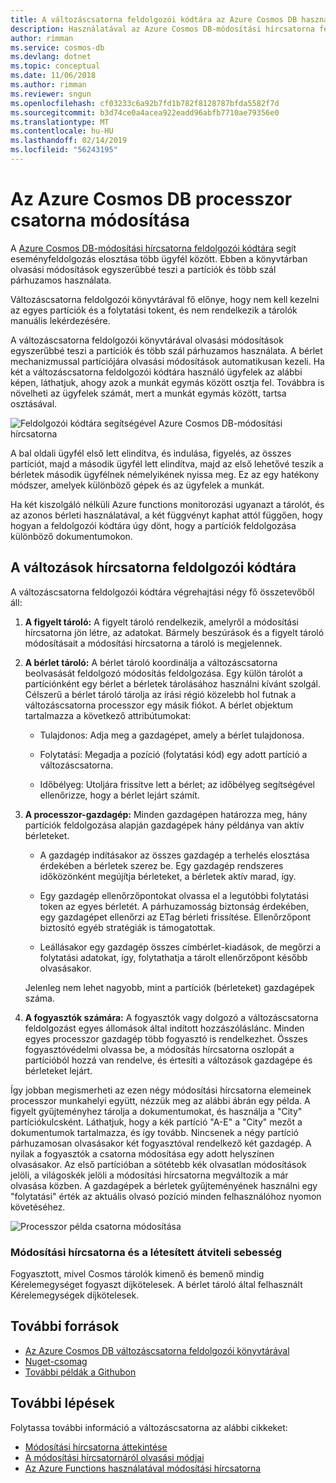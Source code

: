 ```yaml
---
title: A változáscsatorna feldolgozói kódtára az Azure Cosmos DB használata
description: Használatával az Azure Cosmos DB-módosítási hírcsatorna feldolgozói kódtára.
author: rimman
ms.service: cosmos-db
ms.devlang: dotnet
ms.topic: conceptual
ms.date: 11/06/2018
ms.author: rimman
ms.reviewer: sngun
ms.openlocfilehash: cf03233c6a92b7fd1b782f8128787bfda5582f7d
ms.sourcegitcommit: b3d74ce0a4acea922eadd96abfb7710ae79356e0
ms.translationtype: MT
ms.contentlocale: hu-HU
ms.lasthandoff: 02/14/2019
ms.locfileid: "56243195"
---
```

# <a name="change-feed-processor-in-azure-cosmos-db"></a>Az Azure Cosmos DB processzor csatorna módosítása 

A [Azure Cosmos DB-módosítási hírcsatorna feldolgozói kódtára](sql-api-sdk-dotnet-changefeed.md) segít eseményfeldolgozás elosztása több ügyfél között. Ebben a könyvtárban olvasási módosítások egyszerűbbé teszi a partíciók és több szál párhuzamos használata.

Változáscsatorna feldolgozói könyvtárával fő előnye, hogy nem kell kezelni az egyes partíciók és a folytatási tokent, és nem rendelkezik a tárolók manuális lekérdezésére.

A változáscsatorna feldolgozói könyvtárával olvasási módosítások egyszerűbbé teszi a partíciók és több szál párhuzamos használata. A bérlet mechanizmussal partíciójára olvasási módosítások automatikusan kezeli. Ha két a változáscsatorna feldolgozói kódtára használó ügyfelek az alábbi képen, láthatjuk, ahogy azok a munkát egymás között osztja fel. Továbbra is növelheti az ügyfelek számát, mert a munkát egymás között, tartsa osztásával.

![Feldolgozói kódtára segítségével Azure Cosmos DB-módosítási hírcsatorna](./media/change-feed-processor/change-feed-output.png)

A bal oldali ügyfél első lett elindítva, és indulása, figyelés, az összes partíciót, majd a második ügyfél lett elindítva, majd az első lehetővé teszik a bérletek második ügyfélnek némelyikének nyissa meg. Ez az egy hatékony módszer, amelyek különböző gépek és az ügyfelek a munkát.

Ha két kiszolgáló nélküli Azure functions monitorozási ugyanazt a tárolót, és az azonos bérleti használatával, a két függvényt kaphat attól függően, hogy hogyan a feldolgozói kódtára úgy dönt, hogy a partíciók feldolgozása különböző dokumentumokon.

## <a name="implementing-the-change-feed-processor-library"></a>A változások hírcsatorna feldolgozói kódtára

A változáscsatorna feldolgozói kódtára végrehajtási négy fő összetevőből áll: 

1. **A figyelt tároló:** A figyelt tároló rendelkezik, amelyről a módosítási hírcsatorna jön létre, az adatokat. Bármely beszúrások és a figyelt tároló módosításait a módosítási hírcsatorna a tároló is megjelennek.

1. **A bérlet tároló:** A bérlet tároló koordinálja a változáscsatorna beolvasását feldolgozó módosítás feldolgozása. Egy külön tárolót a partíciónként egy bérlet a bérletek tárolásához használni kívánt szolgál. Célszerű a bérlet tároló tárolja az írási régió közelebb hol futnak a változáscsatorna processzor egy másik fiókot. A bérlet objektum tartalmazza a következő attribútumokat:

   * Tulajdonos: Adja meg a gazdagépet, amely a bérlet tulajdonosa.

   * Folytatási: Megadja a pozíció (folytatási kód) egy adott partíció a változáscsatorna.

   * Időbélyeg: Utoljára frissítve lett a bérlet; az időbélyeg segítségével ellenőrizze, hogy a bérlet lejárt számít.

1. **A processzor-gazdagép:** Minden gazdagépen határozza meg, hány partíciók feldolgozása alapján gazdagépek hány példánya van aktív bérleteket.

   * A gazdagép indításakor az összes gazdagép a terhelés elosztása érdekében a bérletek szerez be. Egy gazdagép rendszeres időközönként megújítja bérleteket, a bérletek aktív marad, így.

   * Egy gazdagép ellenőrzőpontokat olvassa el a legutóbbi folytatási token az egyes bérletét. A párhuzamosság biztonság érdekében, egy gazdagépet ellenőrzi az ETag bérleti frissítése. Ellenőrzőpont biztosító egyéb stratégiák is támogatottak.

   * Leállásakor egy gazdagép összes címbérlet-kiadások, de megőrzi a folytatási adatokat, így, folytathatja a tárolt ellenőrzőpont később olvasásakor.

   Jelenleg nem lehet nagyobb, mint a partíciók (bérleteket) gazdagépek száma.

1. **A fogyasztók számára:** A fogyasztók vagy dolgozó a változáscsatorna feldolgozást egyes állomások által indított hozzászóláslánc. Minden egyes processzor gazdagép több fogyasztó is rendelkezhet. Összes fogyasztóvédelmi olvassa be, a módosítás hírcsatorna oszlopát a partícióból hozzá van rendelve, és értesíti a változások gazdagépe és bérleteket lejárt.

Így jobban megismerheti az ezen négy módosítási hírcsatorna elemeinek processzor munkahelyi együtt, nézzük meg az alábbi ábrán egy példa. A figyelt gyűjteményhez tárolja a dokumentumokat, és használja a "City" partíciókulcsként. Láthatjuk, hogy a kék partíció "A-E" a "City" mezőt a dokumentumok tartalmazza, és így tovább. Nincsenek a négy partíció párhuzamosan olvasásakor két fogyasztóval rendelkező két gazdagép. A nyilak a fogyasztók a csatorna módosítása egy adott helyszínen olvasásakor. Az első partícióban a sötétebb kék olvasatlan módosítások jelöli, a világoskék jelöli a módosítási hírcsatorna megváltozik a már olvasása közben. A gazdagépek a bérletek gyűjteményének használni egy "folytatási" érték az aktuális olvasó pozíció minden felhasználóhoz nyomon követéséhez.

![Processzor példa csatorna módosítása](./media/change-feed-processor/changefeedprocessor.png)

### <a name="change-feed-and-provisioned-throughput"></a>Módosítási hírcsatorna és a létesített átviteli sebesség

Fogyasztott, mivel Cosmos tárolók kimenő és bemenő mindig Kérelemegységet fogyaszt díjkötelesek. A bérlet tároló által felhasznált Kérelemegységek díjkötelesek.

## <a name="additional-resources"></a>További források

* [Az Azure Cosmos DB változáscsatorna feldolgozói könyvtárával](sql-api-sdk-dotnet-changefeed.md)
* [Nuget-csomag](https://www.nuget.org/packages/Microsoft.Azure.DocumentDB.ChangeFeedProcessor/)
* [További példák a Githubon](https://github.com/Azure/azure-documentdb-dotnet/tree/master/samples/ChangeFeedProcessor)

## <a name="next-steps"></a>További lépések

Folytassa további információ a változáscsatorna az alábbi cikkeket:

* [Módosítási hírcsatorna áttekintése](change-feed.md)
* [A módosítási hírcsatornáról olvasási módjai](read-change-feed.md)
* [Az Azure Functions használatával módosítási hírcsatorna](change-feed-functions.md)
